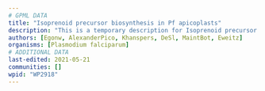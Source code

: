 ```yaml
---
# GPML DATA
title: "Isoprenoid precursor biosynthesis in Pf apicoplasts"
description: "This is a temporary description for Isoprenoid precursor biosynthesis in Pf apicoplasts"
authors: [Egonw, AlexanderPico, Khanspers, DeSl, MaintBot, Eweitz]
organisms: [Plasmodium falciparum]
# ADDITIONAL DATA
last-edited: 2021-05-21
communities: []
wpid: "WP2918"
---
```


